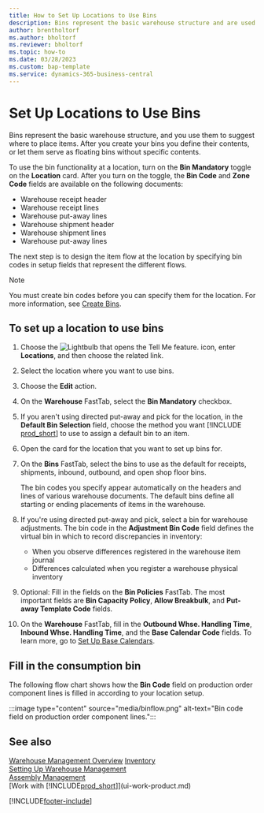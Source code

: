 ```yaml
---
title: How to Set Up Locations to Use Bins
description: Bins represent the basic warehouse structure and are used to make suggestions about the placement of items.
author: brentholtorf
ms.author: bholtorf
ms.reviewer: bholtorf
ms.topic: how-to
ms.date: 03/28/2023
ms.custom: bap-template
ms.service: dynamics-365-business-central
---
```


# Set Up Locations to Use Bins

Bins represent the basic warehouse structure, and you use them to suggest where to place items. After you create your bins you define their contents, or let them serve as floating bins without specific contents.

To use the bin functionality at a location, turn on the **Bin Mandatory** toggle on the **Location** card. After you turn on the toggle, the **Bin Code** and **Zone Code** fields are available on the following documents:

* Warehouse receipt header
* Warehouse receipt lines
* Warehouse put-away lines
* Warehouse shipment header
* Warehouse shipment lines
* Warehouse put-away lines

The next step is to design the item flow at the location by specifying bin codes in setup fields that represent the different flows.  

> [!NOTE]  
> You must create bin codes before you can specify them for the location. For more information, see [Create Bins](warehouse-how-to-create-individual-bins.md).  

## To set up a location to use bins

1. Choose the ![Lightbulb that opens the Tell Me feature.](media/ui-search/search_small.png "Tell me what you want to do") icon, enter **Locations**, and then choose the related link.  
2. Select the location where you want to use bins.  
3. Choose the **Edit** action.  
4. On the **Warehouse** FastTab, select the **Bin Mandatory** checkbox.  
5. If you aren't using directed put-away and pick for the location, in the **Default Bin Selection** field, choose the method you want [!INCLUDE [prod_short](includes/prod_short.md)] to use to assign a default bin to an item.  
6. Open the card for the location that you want to set up bins for.
7. On the **Bins** FastTab, select the bins to use as the default for receipts, shipments, inbound, outbound, and open shop floor bins.  

    The bin codes you specify appear automatically on the headers and lines of various warehouse documents. The default bins define all starting or ending placements of items in the warehouse.  
8. If you're using directed put-away and pick, select a bin for warehouse adjustments. The bin code in the **Adjustment Bin Code** field defines the virtual bin in which to record discrepancies in inventory:

    * When you observe differences registered in the warehouse item journal
    * Differences calculated when you register a warehouse physical inventory  
9. Optional: Fill in the fields on the **Bin Policies** FastTab. The most important fields are **Bin Capacity Policy**, **Allow Breakbulk**, and **Put-away Template Code** fields.  
10. On the **Warehouse** FastTab, fill in the **Outbound Whse. Handling Time**, **Inbound Whse. Handling Time**, and the **Base Calendar Code** fields. To learn more, go to [Set Up Base Calendars](across-how-to-assign-base-calendars.md).

## Fill in the consumption bin

The following flow chart shows how the **Bin Code** field on production order component lines is filled in according to your location setup.

:::image type="content" source="media/binflow.png" alt-text="Bin code field on production order component lines.":::

## See also

[Warehouse Management Overview](design-details-warehouse-management.md)
[Inventory](inventory-manage-inventory.md)  
[Setting Up Warehouse Management](warehouse-setup-warehouse.md)  
[Assembly Management](assembly-assemble-items.md)  
[Work with [!INCLUDE[prod_short](includes/prod_short.md)]](ui-work-product.md)

[!INCLUDE[footer-include](includes/footer-banner.md)]
